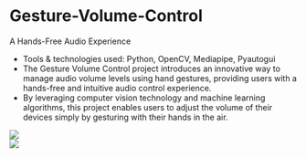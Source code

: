# Gesture-Volume-Control

A Hands-Free Audio Experience
- Tools & technologies used: Python, OpenCV, Mediapipe, Pyautogui
- The Gesture Volume Control project introduces an innovative way to manage audio volume levels using hand
  gestures, providing users with a hands-free and intuitive audio control experience.
- By leveraging computer vision technology and machine learning algorithms, this project enables users to adjust
  the volume of their devices simply by gesturing with their hands in the air.


<img src="Screenshot82"> <br/>
<img src="Screenshot89"> <br/>

